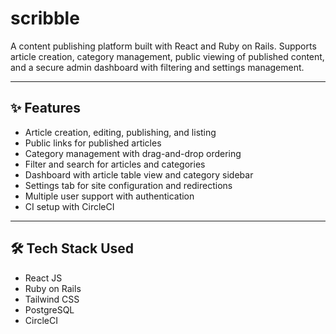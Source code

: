 # scribble

A content publishing platform built with React and Ruby on Rails. Supports article creation, category management, public viewing of published content, and a secure admin dashboard with filtering and settings management.

---

## ✨ Features

- Article creation, editing, publishing, and listing  
- Public links for published articles  
- Category management with drag-and-drop ordering  
- Filter and search for articles and categories  
- Dashboard with article table view and category sidebar  
- Settings tab for site configuration and redirections  
- Multiple user support with authentication  
- CI setup with CircleCI  

---

## 🛠 Tech Stack Used

- React JS  
- Ruby on Rails  
- Tailwind CSS  
- PostgreSQL  
- CircleCI
